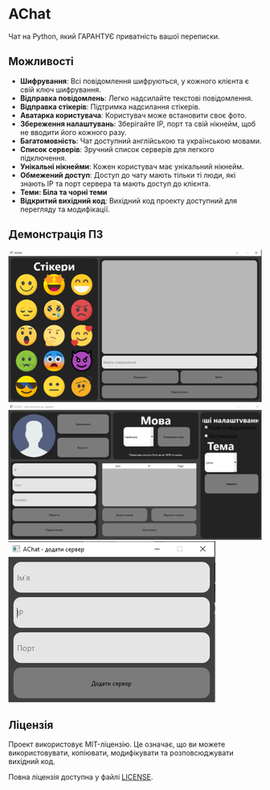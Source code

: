 # AChat

Чат на Python, який ГАРАНТУЄ приватність вашої переписки.

## Можливості

- **Шифрування**: Всі повідомлення шифруються, у кожного клієнта є свій ключ шифрування.
- **Відправка повідомлень**: Легко надсилайте текстові повідомлення.
- **Відправка стікерів**: Підтримка надсилання стікерів.
- **Аватарка користувача**: Користувач може встановити своє фото.
- **Збереження налаштувань**: Зберігайте IP, порт та свій нікнейм, щоб не вводити його кожного разу.
- **Багатомовність**: Чат доступний англійською та українською мовами.
- **Список серверів**: Зручний список серверів для легкого підключення.
- **Унікальні нікнейми**: Кожен користувач має унікальний нікнейм.
- **Обмежений доступ**: Доступ до чату мають тільки ті люди, які знають IP та порт сервера та мають доступ до клієнта.
- **Теми: Біла та чорні теми**
- **Відкритий вихідний код**: Вихідний код проекту доступний для перегляду та модифікації.

## Демонстрація ПЗ

<img src="images/1.png" alt="Скріншот 1">
<img src="images/2.png" alt="Скріншот 2">
<img src="images/3.png" alt="Скріншот 3">

## Ліцензія

Проект використовує MIT-ліцензію. Це означає, що ви можете використовувати, копіювати, модифікувати та розповсюджувати вихідний код.

Повна ліцензія доступна у файлі <a href="LICENSE">LICENSE</a>.
